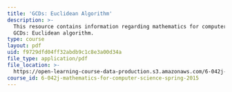 ```yaml
---
title: 'GCDs: Euclidean Algorithm'
description: >-
  This resource contains information regarding mathematics for computer science,
  GCDs: Euclidean algorithm.
type: course
layout: pdf
uid: f9729dfd04ff32abdb9c1c8e3a00d34a
file_type: application/pdf
file_location: >-
  https://open-learning-course-data-production.s3.amazonaws.com/6-042j-mathematics-for-computer-science-spring-2015/f9729dfd04ff32abdb9c1c8e3a00d34a_MIT6_042JS15_EuclidnAlgori.pdf
course_id: 6-042j-mathematics-for-computer-science-spring-2015
---
```

